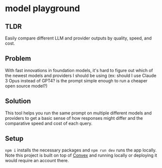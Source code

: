 # model playground

## TLDR

Easily compare different LLM and provider outputs by quality, speed, and cost.

## Problem

With fast innovations in foundation models, it's hard to figure out which of the newest models and providers I should be using (ex: should I use Claude 3 Opus instead of GPT4? is the prompt simple enough to run a cheaper open source model?)

## Solution

This tool helps you run the same prompt on multiple different models and providers to get a basic sense of how responses might differ and the comparative speed and cost of each query.

## Setup

`npm i` installs the necessary packages and `npm run dev` runs the app locally. Note this project is built on top of [Convex](https://www.convex.dev/) and running locally or deploying it would require an account there.